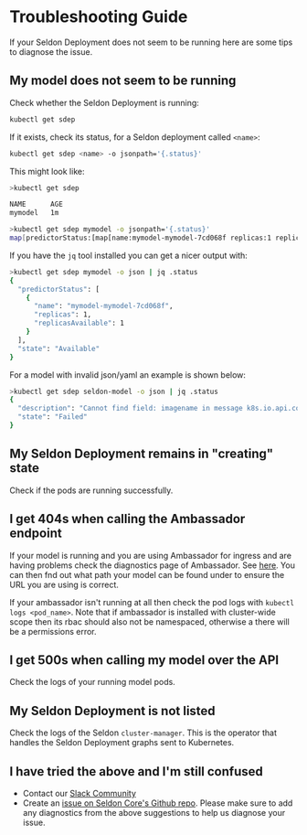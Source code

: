 # Troubleshooting Guide

If your Seldon Deployment does not seem to be running here are some tips to diagnose the issue.

## My model does not seem to be running

Check whether the Seldon Deployment is running:

```bash
kubectl get sdep
```

If it exists, check its status, for a Seldon deployment called `<name>`:

```bash
kubectl get sdep <name> -o jsonpath='{.status}'
```

This might look like:

```bash
>kubectl get sdep

NAME      AGE
mymodel   1m

>kubectl get sdep mymodel -o jsonpath='{.status}'
map[predictorStatus:[map[name:mymodel-mymodel-7cd068f replicas:1 replicasAvailable:1]] state:Available]
```

If you have the `jq` tool installed you can get a nicer output with:

```bash
>kubectl get sdep mymodel -o json | jq .status
{
  "predictorStatus": [
    {
      "name": "mymodel-mymodel-7cd068f",
      "replicas": 1,
      "replicasAvailable": 1
    }
  ],
  "state": "Available"
}
```

For a model with invalid json/yaml an example is shown below:

```bash
>kubectl get sdep seldon-model -o json | jq .status
{
  "description": "Cannot find field: imagename in message k8s.io.api.core.v1.Container",
  "state": "Failed"
}
```

## My Seldon Deployment remains in "creating" state

Check if the pods are running successfully.

## I get 404s when calling the Ambassador endpoint

If your model is running and you are using Ambassador for ingress and are having problems  check the diagnostics page of Ambassador. See [here](https://www.getambassador.io/reference/diagnostics/). You can then fnd out what path your model can be found under to ensure the URL you are using is correct.

If your ambassador isn't running at all then check the pod logs with `kubectl logs <pod_name>`. Note that if ambassador is installed with cluster-wide scope then its rbac should also not be namespaced, otherwise a there will be a permissions error.

## I get 500s when calling my model over the API

Check the logs of your running model pods.

## My Seldon Deployment is not listed

Check the logs of the Seldon `cluster-manager`. This is the operator that handles the Seldon Deployment graphs sent to Kubernetes.


## I have tried the above and I'm still confused

 * Contact our [Slack Community](https://join.slack.com/t/seldondev/shared_invite/enQtMzA2Mzk1Mzg0NjczLWQzMGFkNmRjN2UxZmFmMWJmNWIzMTM5Y2UxNGY1ODE5ZmI2NDdkMmNiMmUxYjZhZGYxOTllMDQwM2NkNDQ1MGI)
 * Create an [issue on Seldon Core's Github repo](https://github.com/SeldonIO/seldon-core/issues). Please make sure to add any diagnostics from the above suggestions to help us diagnose your issue.
